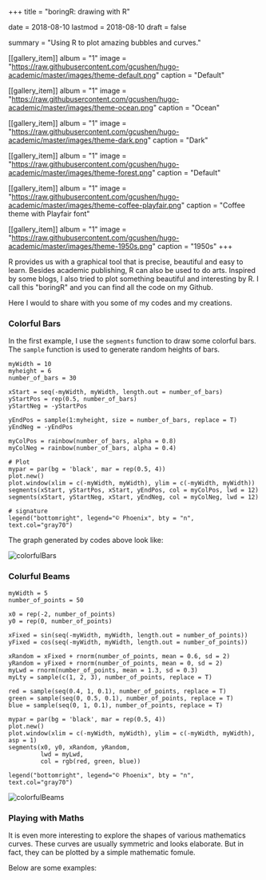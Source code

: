 +++
title = "boringR: drawing with R"

date = 2018-08-10
lastmod = 2018-08-10
draft = false

summary = "Using R to plot amazing bubbles and curves."

[[gallery_item]]
album = "1"
image = "https://raw.githubusercontent.com/gcushen/hugo-academic/master/images/theme-default.png"
caption = "Default"

[[gallery_item]]
album = "1"
image = "https://raw.githubusercontent.com/gcushen/hugo-academic/master/images/theme-ocean.png"
caption = "Ocean"

[[gallery_item]]
album = "1"
image = "https://raw.githubusercontent.com/gcushen/hugo-academic/master/images/theme-dark.png"
caption = "Dark"

[[gallery_item]]
album = "1"
image = "https://raw.githubusercontent.com/gcushen/hugo-academic/master/images/theme-forest.png"
caption = "Default"

[[gallery_item]]
album = "1"
image = "https://raw.githubusercontent.com/gcushen/hugo-academic/master/images/theme-coffee-playfair.png"
caption = "Coffee theme with Playfair font"

[[gallery_item]]
album = "1"
image = "https://raw.githubusercontent.com/gcushen/hugo-academic/master/images/theme-1950s.png"
caption = "1950s"
+++

R provides us with a graphical tool that is precise, beautiful and easy to learn. Besides academic publishing, R can also be used to do arts. Inspired by some blogs, I also tried to plot something beautiful and interesting by R. I call this "boringR" and you can find all the code on my Github.

Here I would to share with you some of my codes and my creations.

### Colorful Bars
In the first example, I use the `segments` function to draw some colorful bars. The `sample` function is used to generate random heights of bars.

```{r}
myWidth = 10
myheight = 6
number_of_bars = 30

xStart = seq(-myWidth, myWidth, length.out = number_of_bars)
yStartPos = rep(0.5, number_of_bars)
yStartNeg = -yStartPos

yEndPos = sample(1:myheight, size = number_of_bars, replace = T)
yEndNeg = -yEndPos

myColPos = rainbow(number_of_bars, alpha = 0.8)
myColNeg = rainbow(number_of_bars, alpha = 0.4)

# Plot
mypar = par(bg = 'black', mar = rep(0.5, 4))
plot.new()
plot.window(xlim = c(-myWidth, myWidth), ylim = c(-myWidth, myWidth))
segments(xStart, yStartPos, xStart, yEndPos, col = myColPos, lwd = 12)
segments(xStart, yStartNeg, xStart, yEndNeg, col = myColNeg, lwd = 12)

# signature
legend("bottomright", legend="© Phoenix", bty = "n", text.col="gray70")
```

The graph generated by codes above look like:

![colorfulBars](/img/colorfulBars.png)

### Colurful Beams

```{r}
myWidth = 5
number_of_points = 50

x0 = rep(-2, number_of_points)
y0 = rep(0, number_of_points)

xFixed = sin(seq(-myWidth, myWidth, length.out = number_of_points))
yFixed = cos(seq(-myWidth, myWidth, length.out = number_of_points))

xRandom = xFixed + rnorm(number_of_points, mean = 0.6, sd = 2)
yRandom = yFixed + rnorm(number_of_points, mean = 0, sd = 2)
myLwd = rnorm(number_of_points, mean = 1.3, sd = 0.3)
myLty = sample(c(1, 2, 3), number_of_points, replace = T)

red = sample(seq(0.4, 1, 0.1), number_of_points, replace = T)
green = sample(seq(0, 0.5, 0.1), number_of_points, replace = T)
blue = sample(seq(0, 1, 0.1), number_of_points, replace = T)

mypar = par(bg = 'black', mar = rep(0.5, 4))
plot.new()
plot.window(xlim = c(-myWidth, myWidth), ylim = c(-myWidth, myWidth), asp = 1)
segments(x0, y0, xRandom, yRandom,
         lwd = myLwd,
         col = rgb(red, green, blue))

legend("bottomright", legend="© Phoenix", bty = "n", text.col="gray70")
```

![colorfulBeams](/img/colorfulBeams.png)


### Playing with Maths

It is even more interesting to explore the shapes of various mathematics curves. These curves are usually symmetric and looks elaborate. But in fact, they can be plotted by a simple mathematic fomule.

Below are some examples:

```{r}

```